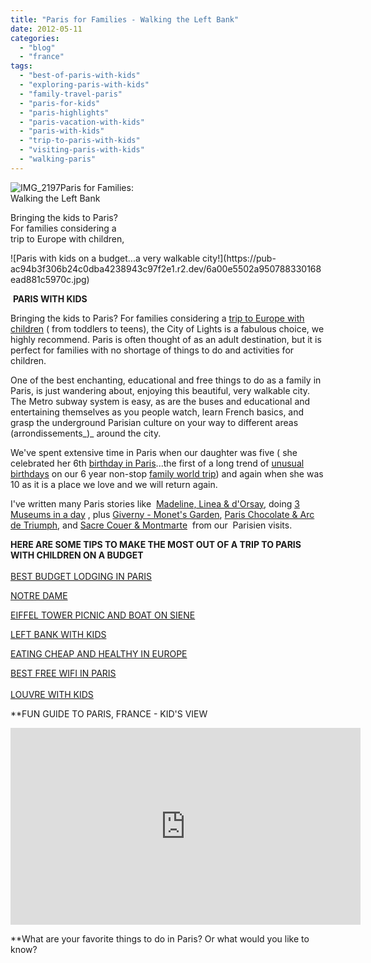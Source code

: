 ```yaml
---
title: "Paris for Families - Walking the Left Bank"
date: 2012-05-11
categories: 
  - "blog"
  - "france"
tags: 
  - "best-of-paris-with-kids"
  - "exploring-paris-with-kids"
  - "family-travel-paris"
  - "paris-for-kids"
  - "paris-highlights"
  - "paris-vacation-with-kids"
  - "paris-with-kids"
  - "trip-to-paris-with-kids"
  - "visiting-paris-with-kids"
  - "walking-paris"
---
```


![IMG_2197](https://pub-ac94b3f306b24c0dba4238943c97f2e1.r2.dev/6a00e5502a950788330168ead880cd970c.jpg)Paris for Families:  
Walking the Left Bank

Bringing the kids to Paris?  
For families considering a  
trip to Europe with children,

<!--more--> ![Paris with kids on a budget...a very walkable city!](https://pub-ac94b3f306b24c0dba4238943c97f2e1.r2.dev/6a00e5502a950788330168ead881c5970c.jpg)

 **PARIS WITH KIDS**

Bringing the kids to Paris? For families considering a [trip to Europe with children](https://pub-ac94b3f306b24c0dba4238943c97f2e1.r2.dev/2012/02/5-best-european-family-vacations.html "trip to Europe with children") ( from toddlers to teens), the City of Lights is a fabulous choice, we highly recommend. Paris is often thought of as an adult destination, but it is perfect for families with no shortage of things to do and activities for children.  
  
One of the best enchanting, educational and free things to do as a family in Paris, is just wandering about, enjoying this beautiful, very walkable city. The Metro subway system is easy, as are the buses and educational and entertaining themselves as you people watch, learn French basics, and grasp the underground Parisian culture on your way to different areas (arrondissements_)_ around the city.  
  
We've spent extensive time in Paris when our daughter was five ( she celebrated her 6th [birthday in Paris](https://pub-ac94b3f306b24c0dba4238943c97f2e1.r2.dev/2006/09/mozarts-6th-at.html "birthday in paris")...the first of a long trend of [unusual birthdays](https://pub-ac94b3f306b24c0dba4238943c97f2e1.r2.dev/2011/10/celebrating-kids-birthdays-while-traveling.html "celebrating birthdays while traveling") on our 6 year non-stop [family world trip](https://pub-ac94b3f306b24c0dba4238943c97f2e1.r2.dev/2010/09/8-reasons-for-a-family-world-trip-international-vacations-holidays-abroad-longterm-travel-rtw.html "family world trip")) and again when she was 10 as it is a place we love and we will return again.  
  
I've written many Paris stories like  [Madeline, Linea & d'Orsay](https://pub-ac94b3f306b24c0dba4238943c97f2e1.r2.dev/2006/09/madeline-linea.html "family trave paris Madeline, D'Orsay, Linea"), doing [3 Museums in a day](https://pub-ac94b3f306b24c0dba4238943c97f2e1.r2.dev/2006/09/3-museums-in-a.html "Paris 3 museums in a day") , plus [Giverny - Monet's Garden](https://pub-ac94b3f306b24c0dba4238943c97f2e1.r2.dev/2006/10/giverny-monets.html "Giverny monet's garden day trip from Paris"), [Paris Chocolate & Arc de Triumph](https://pub-ac94b3f306b24c0dba4238943c97f2e1.r2.dev/2006/09/sun-arc-de-triu.html "Paris chocolate arc de triumph"), and [Sacre Couer & Montmarte](https://pub-ac94b3f306b24c0dba4238943c97f2e1.r2.dev/2006/10/sacre-coeur-mon.html#more "Paris with kids Sacre Coer & Montmarte")  from our  Parisien visits.  
  
**HERE ARE SOME TIPS TO MAKE THE MOST OUT OF A TRIP TO PARIS WITH CHILDREN ON A BUDGET**  
[  
](https://pub-ac94b3f306b24c0dba4238943c97f2e1.r2.dev/2010/10/free-wifi-travel-office-paris-digital-nomad-technomad-minimalist-workshift-mobile-work-on-the-road.html "BEST WIFI IN PARIS")[BEST BUDGET LODGING IN PARIS](https://pub-ac94b3f306b24c0dba4238943c97f2e1.r2.dev/2006/09/paris-bois-de-b.html "Best budget lodging in paris")[  
](https://pub-ac94b3f306b24c0dba4238943c97f2e1.r2.dev/2010/10/free-wifi-travel-office-paris-digital-nomad-technomad-minimalist-workshift-mobile-work-on-the-road.html "BEST WIFI IN PARIS")[](https://pub-ac94b3f306b24c0dba4238943c97f2e1.r2.dev/2010/10/free-wifi-travel-office-paris-digital-nomad-technomad-minimalist-workshift-mobile-work-on-the-road.html "BEST WIFI IN PARIS")

[](https://pub-ac94b3f306b24c0dba4238943c97f2e1.r2.dev/2010/10/free-wifi-travel-office-paris-digital-nomad-technomad-minimalist-workshift-mobile-work-on-the-road.html "BEST WIFI IN PARIS")[NOTRE DAME](https://pub-ac94b3f306b24c0dba4238943c97f2e1.r2.dev/2011/07/family-travel-paris-notre-dame-photo.html "Notre dame with kids")  
  
[EIFFEL TOWER PICNIC AND BOAT ON SIENE](https://pub-ac94b3f306b24c0dba4238943c97f2e1.r2.dev/2010/10/celebrating-in-paris-eiffel-tower-family-travel-adventures-abroad-birthdays-weddings-and-anniversari.html "celebrating in Paris Eiffel picnic and boat ride")  
  
[LEFT BANK WITH KIDS](https://pub-ac94b3f306b24c0dba4238943c97f2e1.r2.dev/2006/09/notre-dame-left.html "LEFT BANK WITH KIDS")  
  
[EATING CHEAP AND HEALTHY IN EUROPE](https://pub-ac94b3f306b24c0dba4238943c97f2e1.r2.dev/2008/09/how-to-eat-heal.html "eating healthy and cheap in europe")  
  
[BEST FREE WIFI IN PARIS](https://pub-ac94b3f306b24c0dba4238943c97f2e1.r2.dev/2010/10/free-wifi-travel-office-paris-digital-nomad-technomad-minimalist-workshift-mobile-work-on-the-road.html "BEST WIFI IN PARIS")  
[  
LOUVRE WITH KIDS](https://pub-ac94b3f306b24c0dba4238943c97f2e1.r2.dev/2011/03/-family-travel-paris-france-louvre-photo.html "louvre with kids")  
  
  
**FUN GUIDE TO PARIS, FRANCE - KID'S VIEW  
  
  

<iframe src="http://www.youtube.com/embed/UyqgnJcN5iY?rel=0" frameborder="0" height="315" width="560"></iframe>

  
  
**What are your favorite things to do in Paris? Or what would you like to know?
